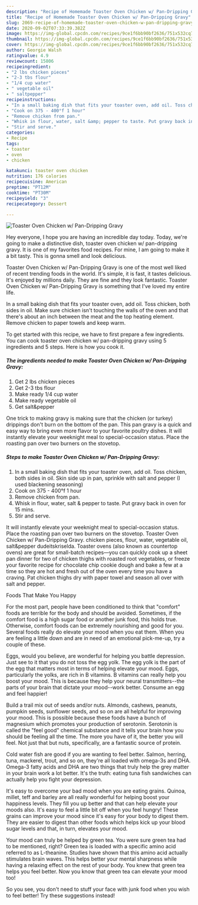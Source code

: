 ```yaml
---
description: "Recipe of Homemade Toaster Oven Chicken w/ Pan-Dripping Gravy"
title: "Recipe of Homemade Toaster Oven Chicken w/ Pan-Dripping Gravy"
slug: 2069-recipe-of-homemade-toaster-oven-chicken-w-pan-dripping-gravy
date: 2020-09-02T07:33:39.382Z
image: https://img-global.cpcdn.com/recipes/9ce1f6bb90bf2636/751x532cq70/toaster-oven-chicken-w-pan-dripping-gravy-recipe-main-photo.jpg
thumbnail: https://img-global.cpcdn.com/recipes/9ce1f6bb90bf2636/751x532cq70/toaster-oven-chicken-w-pan-dripping-gravy-recipe-main-photo.jpg
cover: https://img-global.cpcdn.com/recipes/9ce1f6bb90bf2636/751x532cq70/toaster-oven-chicken-w-pan-dripping-gravy-recipe-main-photo.jpg
author: Georgie Walsh
ratingvalue: 4.9
reviewcount: 15806
recipeingredient:
- "2 lbs chicken pieces"
- "2-3 tbs flour"
- "1/4 cup water"
- " vegetable oil"
- " saltpepper"
recipeinstructions:
- "In a small baking dish that fits your toaster oven, add oil. Toss chicken, both sides in oil. Skin side up in pan, sprinkle with salt and pepper (I used blackening seasoning)"
- "Cook on 375 - 400°f 1 hour"
- "Remove chicken from pan."
- "Whisk in flour, water, salt &amp; pepper to taste. Put gravy back in oven for 15 mins."
- "Stir and serve."
categories:
- Recipe
tags:
- toaster
- oven
- chicken

katakunci: toaster oven chicken 
nutrition: 176 calories
recipecuisine: American
preptime: "PT12M"
cooktime: "PT30M"
recipeyield: "3"
recipecategory: Dessert

---
```



![Toaster Oven Chicken w/ Pan-Dripping Gravy](https://img-global.cpcdn.com/recipes/9ce1f6bb90bf2636/751x532cq70/toaster-oven-chicken-w-pan-dripping-gravy-recipe-main-photo.jpg)

Hey everyone, I hope you are having an incredible day today. Today, we're going to make a distinctive dish, toaster oven chicken w/ pan-dripping gravy. It is one of my favorites food recipes. For mine, I am going to make it a bit tasty. This is gonna smell and look delicious.

Toaster Oven Chicken w/ Pan-Dripping Gravy is one of the most well liked of recent trending foods in the world. It's simple, it is fast, it tastes delicious. It's enjoyed by millions daily. They are fine and they look fantastic. Toaster Oven Chicken w/ Pan-Dripping Gravy is something that I've loved my entire life.

In a small baking dish that fits your toaster oven, add oil. Toss chicken, both sides in oil. Make sure chicken isn&#39;t touching the walls of the oven and that there&#39;s about an inch between the meat and the top heating element. Remove chicken to paper towels and keep warm.


To get started with this recipe, we have to first prepare a few ingredients. You can cook toaster oven chicken w/ pan-dripping gravy using 5 ingredients and 5 steps. Here is how you cook it.

<!--inarticleads1-->

##### The ingredients needed to make Toaster Oven Chicken w/ Pan-Dripping Gravy:

1. Get 2 lbs chicken pieces
1. Get 2-3 tbs flour
1. Make ready 1/4 cup water
1. Make ready  vegetable oil
1. Get  salt&amp;pepper


One trick to making gravy is making sure that the chicken (or turkey) drippings don&#39;t burn on the bottom of the pan. This pan gravy is a quick and easy way to bring even more flavor to your favorite poultry dishes. It will instantly elevate your weeknight meal to special-occasion status. Place the roasting pan over two burners on the stovetop. 

<!--inarticleads2-->

##### Steps to make Toaster Oven Chicken w/ Pan-Dripping Gravy:

1. In a small baking dish that fits your toaster oven, add oil. Toss chicken, both sides in oil. Skin side up in pan, sprinkle with salt and pepper (I used blackening seasoning)
1. Cook on 375 - 400°f 1 hour
1. Remove chicken from pan.
1. Whisk in flour, water, salt &amp; pepper to taste. Put gravy back in oven for 15 mins.
1. Stir and serve.


It will instantly elevate your weeknight meal to special-occasion status. Place the roasting pan over two burners on the stovetop. Toaster Oven Chicken w/ Pan-Dripping Gravy. chicken pieces, flour, water, vegetable oil, salt&amp;pepper dudeitskriselda. Toaster ovens (also known as countertop ovens) are great for small-batch recipes—you can quickly cook up a sheet pan dinner for two of chicken thighs with roasted root vegetables, or freeze your favorite recipe for chocolate chip cookie dough and bake a few at a time so they are hot and fresh out of the oven every time you have a craving. Pat chicken thighs dry with paper towel and season all over with salt and pepper. 

Foods That Make You Happy


For the most part, people have been conditioned to think that "comfort" foods are terrible for the body and should be avoided. Sometimes, if the comfort food is a high sugar food or another junk food, this holds true. Otherwise, comfort foods can be extremely nourishing and good for you. Several foods really do elevate your mood when you eat them. When you are feeling a little down and are in need of an emotional pick-me-up, try a couple of these.

Eggs, would you believe, are wonderful for helping you battle depression. Just see to it that you do not toss the egg yolk. The egg yolk is the part of the egg that matters most in terms of helping elevate your mood. Eggs, particularly the yolks, are rich in B vitamins. B vitamins can really help you boost your mood. This is because they help your neural transmitters--the parts of your brain that dictate your mood--work better. Consume an egg and feel happier!

Build a trail mix out of seeds and/or nuts. Almonds, cashews, peanuts, pumpkin seeds, sunflower seeds, and so on are all helpful for improving your mood. This is possible because these foods have a bunch of magnesium which promotes your production of serotonin. Serotonin is called the "feel good" chemical substance and it tells your brain how you should be feeling all the time. The more you have of it, the better you will feel. Not just that but nuts, specifically, are a fantastic source of protein.

Cold water fish are good if you are wanting to feel better. Salmon, herring, tuna, mackerel, trout, and so on, they're all loaded with omega-3s and DHA. Omega-3 fatty acids and DHA are two things that truly help the grey matter in your brain work a lot better. It's the truth: eating tuna fish sandwiches can actually help you fight your depression. 

It's easy to overcome your bad mood when you are eating grains. Quinoa, millet, teff and barley are all really wonderful for helping boost your happiness levels. They fill you up better and that can help elevate your moods also. It's easy to feel a little bit off when you feel hungry! These grains can improve your mood since it's easy for your body to digest them. They are easier to digest than other foods which helps kick up your blood sugar levels and that, in turn, elevates your mood.

Your mood can truly be helped by green tea. You were sure green tea had to be mentioned, right? Green tea is loaded with a specific amino acid referred to as L-theanine. Studies have shown that this amino acid actually stimulates brain waves. This helps better your mental sharpness while having a relaxing effect on the rest of your body. You knew that green tea helps you feel better. Now you know that green tea can elevate your mood too!

So you see, you don't need to stuff your face with junk food when you wish to feel better! Try  these suggestions  instead!

